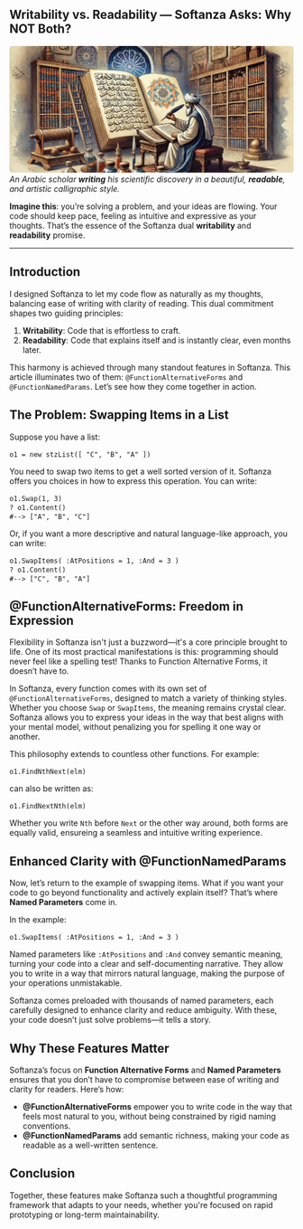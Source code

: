 ## Writability vs. Readability — Softanza Asks: Why NOT Both?  
![An Arabic scholar **writing** his scientific discovery in a beautiful, **readable**, and artistic calligraphic style. By M.Ayouni, using Microsoft Image AI](../images/stz-functions-alterforms-namedparams.jpg)
*An Arabic scholar **writing** his scientific discovery in a beautiful, **readable**, and artistic calligraphic style.*

**Imagine this**: you’re solving a problem, and your ideas are flowing. Your code should keep pace, feeling as intuitive and expressive as your thoughts. That’s the essence of the Softanza dual **writability** and **readability** promise.

---

## Introduction

I designed Softanza to let my code flow as naturally as my thoughts, balancing ease of writing with clarity of reading. This dual commitment shapes two guiding principles:

1. **Writability**: Code that is effortless to craft.
2. **Readability**: Code that explains itself and is instantly clear, even months later.

This harmony is achieved through many standout features in Softanza. This article illuminates two of them: `@FunctionAlternativeForms` and `@FunctionNamedParams`. Let’s see how they come together in action.


## The Problem: Swapping Items in a List

Suppose you have a list:

```ring
o1 = new stzList([ "C", "B", "A" ])
```

You need to swap two items to get a well sorted version of it. Softanza offers you choices in how to express this operation. You can write:

```ring
o1.Swap(1, 3)
? o1.Content()
#--> ["A", "B", "C"]
```

Or, if you want a more descriptive and natural language-like approach, you can write:

```ring
o1.SwapItems( :AtPositions = 1, :And = 3 )
? o1.Content()
#--> ["C", "B", "A"]
```

## @FunctionAlternativeForms: Freedom in Expression

Flexibility in Softanza isn't just a buzzword—it's a core principle brought to life. One of its most practical manifestations is this: programming should never feel like a spelling test! Thanks to Function Alternative Forms, it doesn’t have to.

In Softanza, every function comes with its own set of `@FunctionAlternativeForms`, designed to match a variety of thinking styles. Whether you choose `Swap` or `SwapItems`, the meaning remains crystal clear. Softanza allows you to express your ideas in the way that best aligns with your mental model, without penalizing you for spelling it one way or another.

This philosophy extends to countless other functions. For example:

```ring
o1.FindNthNext(elm)
```  

can also be written as:

```ring
o1.FindNextNth(elm)
```  


Whether you write `Nth` before `Next` or the other way around, both forms are equally valid, ensureing a seamless and intuitive writing experience.


## Enhanced Clarity with @FunctionNamedParams

Now, let’s return to the example of swapping items. What if you want your code to go beyond functionality and actively explain itself? That’s where **Named Parameters** come in.

In the example:

```ring
o1.SwapItems( :AtPositions = 1, :And = 3 )
```

Named parameters like `:AtPositions` and `:And` convey semantic meaning, turning your code into a clear and self-documenting narrative. They allow you to write in a way that mirrors natural language, making the purpose of your operations unmistakable.

Softanza comes preloaded with thousands of named parameters, each carefully designed to enhance clarity and reduce ambiguity. With these, your code doesn’t just solve problems—it tells a story.


## Why These Features Matter

Softanza’s focus on **Function Alternative Forms** and **Named Parameters** ensures that you don’t have to compromise between ease of writing and clarity for readers. Here’s how:

- **@FunctionAlternativeForms** empower you to write code in the way that feels most natural to you, without being constrained by rigid naming conventions.
- **@FunctionNamedParams** add semantic richness, making your code as readable as a well-written sentence.


## Conclusion

Together, these features make Softanza such a thoughtful programming framework that adapts to your needs, whether you're focused on rapid prototyping or long-term maintainability.